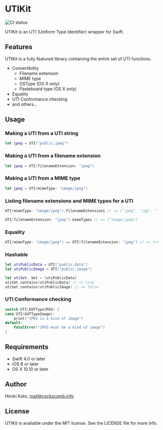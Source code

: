 # UTIKit

![CI status](https://github.com/cockscomb/UTIKit/workflows/CI/badge.svg)

UTIKit is an UTI (Uniform Type Identifier) wrapper for Swift.

## Features

UTIKit is a fully featured library containing the entire set of UTI functions.

- Convertibility
  - Filename extension
  - MIME type
  - OSType (OS X only)
  - Pasteboard type (OS X only)
- Equality
- UTI Conformance checking
- and others…

## Usage

### Making a UTI from a UTI string

```swift
let jpeg = UTI("public.jpeg")
```

### Making a UTI from a filename extension

```swift
let jpeg = UTI(filenameExtension: "jpeg")
```

### Making a UTI from a MIME type

```swift
let jpeg = UTI(mimeType: "image/jpeg")
```

### Listing filename extensions and MIME types for a UTI

```swift
UTI(mimeType: "image/jpeg").filenameExtensions // => ["jpeg", "jpg", "jpe"]

UTI(filenameExtension: "jpeg").mimeTypes // => ["image/jpeg"]
```

### Equality

```swift
UTI(mimeType: "image/jpeg") == UTI(filenameExtension: "jpeg") // => true
```

### Hashable

```swift
let utiPublicData = UTI("public.data")
let utiPublicImage = UTI("public.image")

let utiSet: Set = [utiPublicData]
utiSet.contains(utiPublicData) // => true
utiSet.contains(utiPublicImage) // => false
```

### UTI Conformance checking

```swift
switch UTI(kUTTypeJPEG) {
case UTI(kUTTypeImage):
    print("JPEG is a kind of image")
default:
    fatalError("JPEG must be a kind of image")
}
```

## Requirements

- Swift 4.0 or later
- iOS 8 or later
- OS X 10.10 or later

## Author

Hiroki Kato, mail@cockscomb.info

## License

UTIKit is available under the MIT license. See the LICENSE file for more info.
